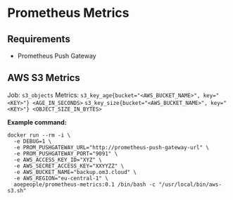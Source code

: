 # Prometheus Metrics

## Requirements

- Prometheus Push Gateway

## AWS S3 Metrics

Job: `s3_objects`
Metrics: 
`s3_key_age{bucket="<AWS_BUCKET_NAME>", key="<KEY>"} <AGE_IN_SECONDS>`
`s3_key_size{bucket="<AWS_BUCKET_NAME>", key="<KEY>"} <OBJECT_SIZE_IN_BYTES>`


**Example command:**

```
docker run --rm -i \
  -e DEBUG=1 \
  -e PROM_PUSHGATEWAY_URL="http://prometheus-push-gateway-url" \
  -e PROM_PUSHGATEWAY_PORT="9091" \
  -e AWS_ACCESS_KEY_ID="XYZ" \
  -e AWS_SECRET_ACCESS_KEY="XXYYZZ" \
  -e AWS_BUCKET_NAME="backup.om3.cloud" \
  -e AWS_REGION="eu-central-1" \
  aoepeople/prometheus-metrics:0.1 /bin/bash -c "/usr/local/bin/aws-s3.sh"
```